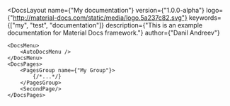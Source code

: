 <DocsLayout
    name={"My documentation"}
    version={"1.0.0-alpha"}
    logo={"http://material-docs.com/static/media/logo.5a237c82.svg"}
    keywords={["my", "test", "documentation"]}
    description={"This is an example documentation for Material Docs framework."}
    author={"Danil Andreev"}
>
    <DocsMenu>
        <AutoDocsMenu />
    </DocsMenu>
    <DocsPages>
        <PagesGroup name={"My Group"}>
            {/*...*/}
        </PagesGroup>
        <SecondPage/>
    </DocsPages>
</DocsLayout>